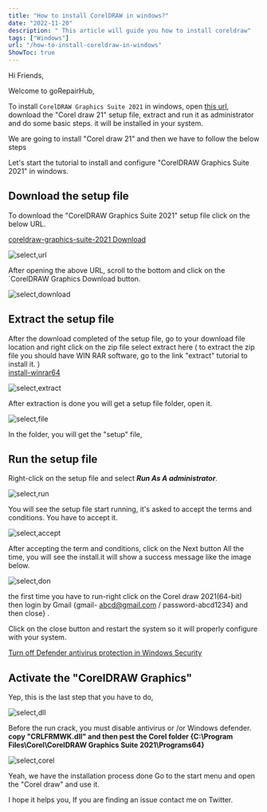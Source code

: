 ```yaml
---
title: "How to install CorelDRAW in windows?"
date: "2022-11-20"
description: " This article will guide you how to install coreldraw"
tags: ["Windows"]
url: "/how-to-install-coreldraw-in-windows"
ShowToc: true
---
```


Hi Friends,

Welcome to goRepairHub,

To install `CorelDRAW Graphics Suite 2021` in windows, open <a href="https://getintopc.com/softwares/design/coreldraw-graphics-suite-2021-free-download/">
this url</a>, download the "Corel draw 21"  setup file, extract and run it as administrator and do some basic steps. it will be installed in your system.

We are going to install "Corel draw 21"  and then we have to follow the below steps


Let's start the tutorial to install and configure "CorelDRAW Graphics Suite 2021" in windows.

## Download the setup file

To download the "CorelDRAW Graphics Suite 2021" setup file click on the below URL.

<a href="https://getintopc.com/softwares/design/coreldraw-graphics-suite-2021-free-download/">coreldraw-graphics-suite-2021 Download</a>

![select,url](https://gorepairhub.github.io/images/2022-11-20-install-corel-draw-21-in-windows/search-corel.png)

After opening the above URL, scroll to the bottom and click on the `CorelDRAW Graphics Download button.

![select,download](https://gorepairhub.github.io/images/2022-11-20-install-corel-draw-21-in-windows/download-corel.png)


## Extract the setup file

After the download completed of the setup file, go to your download file location and right click on the zip file select extract here 
( to extract the zip file you should have WIN RAR software, go to the link "extract" tutorial to install it. )  
<a href= "/how-to-install-winrar-in-windows/">install-winrar64</a>

![select,extract](https://gorepairhub.github.io/images/2022-11-20-install-corel-draw-21-in-windows/exatract-corel.png)

After extraction is done you will get a setup file folder, open it.

![select,file](https://gorepairhub.github.io/images/2022-11-20-install-corel-draw-21-in-windows/password-123.png)

In the folder, you will get the "setup" file, 

## Run the setup file

Right-click on the setup file and select ***Run As A administrator***.

![select,run](https://gorepairhub.github.io/images/2022-11-20-install-corel-draw-21-in-windows/run-as-adm.png)

You will see the setup file start running, it's asked to accept the terms and conditions. You have to accept it.

![select,accept](https://gorepairhub.github.io/images/2022-11-20-install-corel-draw-21-in-windows/acecpt-serial.png)

After accepting the term and conditions, click on the Next button All the time, you will see the install.it will show a success message like the image below. 

![select,don](https://gorepairhub.github.io/images/2022-11-20-install-corel-draw-21-in-windows/account-abcd.png)

the first time you have to run-right click  on the Corel draw 2021(64-bit) <br>
then login by Gmail
{gmail- abcd@gmail.com / password-abcd1234} and then close} .

Click on the close button and restart the system so it will properly configure with your system.

<a href="/how-to-disable-windows-defender/">Turn off Defender antivirus protection in Windows Security</a>

## Activate the "CorelDRAW Graphics"

Yep, this is the last step that you have to do, 

![select,dll](https://gorepairhub.github.io/images/2022-11-20-install-corel-draw-21-in-windows/cappy-ddl.png)

Before the run crack, you must disable antivirus or /or Windows defender.<br>
<b>copy "CRLFRMWK.dll"  and then pest the Corel folder {C:\Program Files\Corel\CorelDRAW Graphics Suite 2021\Programs64}</b>


![select,corel](https://gorepairhub.github.io/images/2022-11-20-install-corel-draw-21-in-windows/use-corel.png)

Yeah, we have the installation process done Go to the start menu and open the "Corel draw" and use it.

I hope it helps you, If you are finding an issue contact me on Twitter.